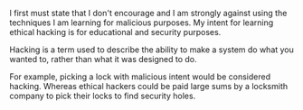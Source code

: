 I first must state that I don't encourage and I am strongly against using the techniques I am learning for malicious purposes.  My intent for learning ethical hacking is for educational and security purposes.

Hacking is a term used to describe the ability to make a system do what you wanted to, rather than what it was designed to do.

For example, picking a lock with malicious intent would be considered hacking.  Whereas ethical hackers could be paid large sums by a locksmith company to pick their locks to find security holes.
